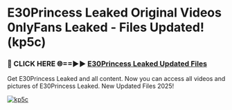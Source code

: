# E30Princess Leaked Original Videos 0nlyFans Leaked - Files Updated! (kp5c)

<h3>🔴 CLICK HERE 🌐==►► <a href="https://tinyurl.com/3hn5wdd3" rel="nofollow">E30Princess Leaked Updated Files</a></h3>

Get E30Princess Leaked and all content. Now you can access all videos and pictures of E30Princess Leaked. New Updated Files 2025!

[![kp5c](https://i.imgur.com/4HnBqBT.gif)](https://tinyurl.com/3hn5wdd3)
